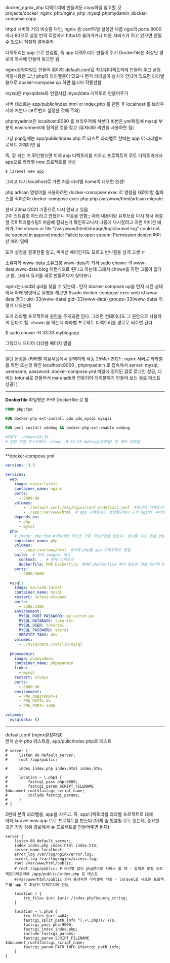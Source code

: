 docker_ngnix_php 디렉토리에 만들어둔 copy파일 참고할 것
projects/docker_nginx_php/nginx_php_mysql_phpmydamin_docker-compose copy

httpd 서버와 거의 비슷함
다만, ngnix 용 conf파일 설정만 다름
ngix의 ports  8000 이나 80으로 설정 
만약 로컬에서 httpd가 돌아가거나 다른 서비스가 하고 있으면 안될 수 있으니 적절히 열어주자

디렉토리는 app 으로 연결함, 즉 app 디렉토리도 만들어 주기
Dockerfile은 최상단 경로에 복사해 만들어 놓으면 됨

nginx설정파일도 만들어 줘야함 default.conf로 최상위디렉토리에 만들어 주고
설정 파일내용은 그냥 php와 라라벨용이 있으니 먼저
라라벨이 설치가 안되어 있으면 라라벨용으로 docker-compose up 하면 웹서버 작동안함


mysql은 mysqldata와 연결시킴
mysqldata 디렉토리 만들어주기

서버 테스트는 app/public/index.html or index.php 를 만든 후 
localhost 를 브라우저에 쳐본다 (포트번호 설정한 것에 주의)

phpmyadmin은 localhost:8080 를 브라우저에 쳐본다
비번은 yml파일에 mysql 부분의 environment에 정의된 것을 참고
(유저id와 비번을 사용하면 됨)

그냥 php일때는 app/public/index.php 로 테스트
라라벨로 할때는 app 이 라라벨프로젝트 자체이면 됨

즉, 잘 되는 거 확인했으면 이제 app 디렉토리를 지우고 프로젝트의 루트 디렉토리에서
app으로 라라벨 new 프로젝트를 생성
```
$ laravel new app
```

그리고 다시 localhost로 가면
처음 라라벨 home이 나오면 완성!

php artisan 명령어를 사용하려면 docker-comopser exec 로 명령을 내려야함
풂패스를 적어준다
docker-compose exec php php /var/www/html/artisan migrate



현재 23mar2021 기준으로 다시 안되고 있음  
2주 스트림릿 하느라고 안했더니 작동을 안함;; 아래 내용이랑 유투브랑 다시 해서 해결할 것!!
트러블슈팅!!
처음에 잘되는거 확인하고나서 나중에 다시할려고 이런 퍼미션 에러가
The stream or file "/var/www/html/storage/logs/laravel.log" could not be opened in append mode: Failed to open stream: Permission denied 
퍼미션 에러 일때

도커 설정을 잘못한줄 알고, 퍼미션 에러인지도 모르고 반나절을 넘게 고생 ㅠ

소유자가  www-data 소유그룹 www-data가 되서 
sudo chown -R www-data:www-data blog 이런식으로 된다고 하는데 
그래서 chown을 하면 그룹이 없다고 함. 그래서 유저를 새로 만들려다가 찾아보니

ngnix는 uidd와 gid을 찾을 수 있는데..
먼저 docker-compose up을 먼저 시킨 상태에서 아래 명령어로 실행을 해보면
$sudo docker-compose exec web id www-data
결과:
uid=33(www-data) gid=33(www-data) groups=33(www-data)
이렇게 나오는데 

도커 라라벨 프로젝트에 권한을 주게되면 된다. 그러면 컨테이너도 그 권한으로 사용하게 된다고 함.  chown 을 하는데 라라벨 프로젝트 디렉토리를 경로로 써주면 된다

$ sudo chown -R 33:33 myblogapp

그랬더니 드디어 라라벨 페이지 열림



___

일단 완성본 (라라벨 처음세팅에서 완벽하게 작동 25Mar 2021 : 
nginx 서버로 라라벨 홈 화면 뜨는것 확인  localhost:8000 ,
phpmyadmin 로 접속해서 server: mysql, username, password: docker-compose.yml 파일에 정의된 걸로 로그인 성공, 디비는 toturial로 만들어서 maraiadb와 연동되어 
테이블까지 만들어 보는 걸로 테스트 성공! 
)

___
**Dockerfile**
파일명은 PHP.Dockerfile 로 함

```Dockerfile
FROM php:fpm

RUN docker-php-ext-install pdo pdo_mysql mysqli

RUN pecl install xdebug && docker-php-ext-enable xdebug

#COPY --chown=33:33 . .  
# 일단 로컬 호스트에서  chown -R 33:33 myblog(라라벨) 만 해도 됬었음
```

___
**docker-compose.yml
```yml
version: '3.5'

services: 
  web:
    image: nginx:latest
    container_name: nginx
    ports: 
      - 8000:80
    volumes: 
        - ./default.conf:/etc/nginx/conf.d/default.conf  #최상위 디렉토리에 default.conf만들기
        - ./app:/var/www/html  # app 디렉토리도 생성한다해서 도커 nginx 서버와 매칭
    depends_on:
      - php
      - mysql
  php:
    # image: php:fpm #이렇게만 적으면 가장 최신버전을 받는다. 명시할 수도 있음 php:8.0-fpm , php:7.4-fpm 
    container_name: php
    volumes:
      - ./app:/var/www/html  #이제 php를 app 디렉토리로 연결
    build:  # 위의 image는 제거
      context: .  # 현재 디렉토리
      dockerfile: PHP.Dockerfile  #PHP.Dockerfile 에서 필요한 것을 읽어와 build 한다 . 그냥 Dockerfile 로 만들고 이름도 Dockerfile해도 됨
    ports: 
      - 9000:9000

  mysql:
    image: mariadb:latest
    container_name: mysql
    restart: unless-stopped
    ports:
      - 3306:3306
    environment:
      MYSQL_ROOT_PASSWORD: my-secret-pw 
      MYSQL_DATABASE: tutorial
      MYSQL_USER: tutorial
      MYSQL_PASSWORD: secret
      SERVICE_TAGS: dev 
    volumes:
      - ./mysqldata:/var/lib/mysql
  
  phpmyadmin:
    image: phpmyadmin
    container_name: phpmyadmin
    links:
      - mysql  
    restart: always
    ports:
      - 8080:80
    environment:
      - PMA_ARBITRARY=1
      - PMA_HOST= db
      - PMA_PORT= 3306

volumes:
  mysqldata: {}

```

___
default.conf (nginx설정파일)  
먼저 순수 php 테스트용, app/pulic/index.php로 테스트
```
# server {
#     listen 80 default_server;
#     root /app/public;

#     index index.php index.html index.htm;

#     location ~ \.php$ {
#         fastcgi_pass php:9000;
#         fastcgi_param SCRIPT_FILENAME $document_root$fastcgi_script_name;
#         include fastcgi_params;
#     }
# }
```


2번째 본격 라라벨용, app을 지우고. 즉, app디렉토리를 라라벨 프로젝트로 대체  
아예 laravel new app 으로 프로젝트를 만든다 
(이게 좀 헛깔릴 수도 있는데, 중요한 것은 가장 상위 경로에서 뉴 프로젝트를 만들어주면 된다)

```
server {
    listen 80 default_server;
    index index.php index.html index.htm;
    server_name localhost;
    error_log /var/log/nginx/error.log;
    access_log /var/log/nginx/access.log;
    root /var/www/html/public;
    # root /app/public; # 라라벨 없이 php만으로 서비스 할 때 - 실제로 로컬 프로젝트디렉토리에 /app/public/index.php 로 테스트
    #/var/www/html/public 까지 올려주면 라라벨이 작동 - laravel로 새로운 프로젝트를 app 로 최상위 디렉토리에 만듬

    location / {
        try_files $uri $uri/ /index.php?$query_string;
    }

    location ~ \.php$ {
        try_files $uri =404;
        fastcgi_split_path_info ^(.+\.php)(/.+)$;
        fastcgi_pass php:9000;
        fastcgi_index index.php;
        include fastcgi_params;
        fastcgi_param SCRIPT_FILENAME $document_root$fastcgi_script_name;
        fastcgi_param PATH_INFO $fastcgi_path_info;
    }
}
```